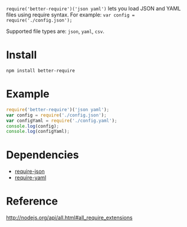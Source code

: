 `require('better-require')('json yaml')` lets you load JSON and YAML files
using require syntax. For example: `var config = require('./config.json');` 

Supported file types are: `json`, `yaml`, `csv`.

# Install

    npm install better-require

# Example 

```javascript
require('better-require')('json yaml');
var config = require('./config.json');
var configYaml = require('./config.yaml');
console.log(config);
console.log(configYaml);
```

# Dependencies

- [require-json](https://github.com/olalonde/require-json)
- [require-yaml](https://github.com/olalonde/require-yaml)

# Reference

http://nodejs.org/api/all.html#all_require_extensions
